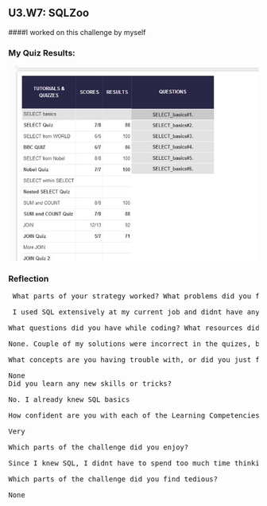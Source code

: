 ## U3.W7: SQLZoo

####I worked on this challenge by myself



### My Quiz Results:
<!-- Include the link to your image (saved in the imgs folder) to display it inline. -->


![Quiz](https://github.com/anup4f82/phase_0_unit_3/blob/master/week_7/images_anup/sqlzoo_quiz.jpg?raw=true)





### Reflection
<pre>
 What parts of your strategy worked? What problems did you face?

 I used SQL extensively at my current job and didnt have any problems understanding or solving the problems.

What questions did you have while coding? What resources did you find to help you answer them?

None. Couple of my solutions were incorrect in the quizes, but thats just me not being attentive enough

What concepts are you having trouble with, or did you just figure something out? If so, what?

None
Did you learn any new skills or tricks?

No. I already knew SQL basics

How confident are you with each of the Learning Competencies?

Very

Which parts of the challenge did you enjoy?

Since I knew SQL, I didnt have to spend too much time thinking of the solution. So that was great

Which parts of the challenge did you find tedious? 

None

</pre>